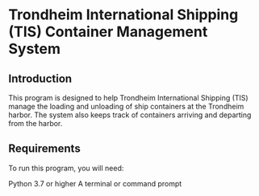 # Trondheim International Shipping (TIS) Container Management System

## Introduction

This program is designed to help Trondheim International Shipping (TIS) manage the loading and unloading of ship containers at the Trondheim harbor. The system also keeps track of containers arriving and departing from the harbor.


## Requirements

To run this program, you will need:

Python 3.7 or higher A terminal or command prompt
